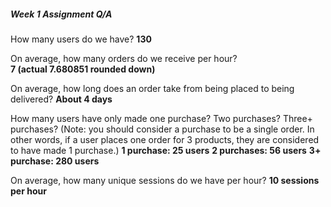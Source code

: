 ##### Week 1 Assignment Q/A

How many users do we have? 
**130**

On average, how many orders do we receive per hour?  
**7 (actual 7.680851 rounded down)**

On average, how long does an order take from being placed to being delivered? 
**About 4 days** 

How many users have only made one purchase? Two purchases? Three+ purchases? (Note: you should consider a purchase to be a single order. In other words, if a user places one order for 3 products, they are considered to have made 1 purchase.)
**1 purchase: 25 users**
**2 purchases: 56 users**
**3+ purchase: 280 users**

On average, how many unique sessions do we have per hour?
**10 sessions per hour**